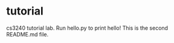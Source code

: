 tutorial
========

cs3240 tutorial lab. Run hello.py to print hello! This is the second README.md file.
